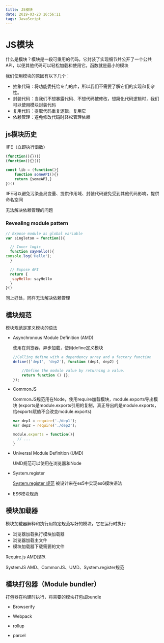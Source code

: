 ```yaml
---
title: JS模块
date: 2019-03-23 16:56:11
tags: JavaScript
---
```


# JS模块

什么是模块？模块是一段可重用的代码，它封装了实现细节并公开了一个公共API，以便其他代码可以轻松加载和使用它。函数就是最小的模块

我们使用模块的原因有以下几个：

- 抽象代码：将功能委托给专门的库，所以我们不需要了解它们的实现和复杂性。
- 封装代码：当我们不想暴露代码、不想代码被修改，想简化代码逻辑时，我们可以使用模块封装代码
- 复用代码：提取代码重复逻辑，复用它
- 依赖管理：避免修改代码时轻松管理依赖

## js模块历史

IIFE（立即执行函数）

```js
(function(){})()
(function(){}())

const lib = (function(){
    function someAPI(){}
    return {someAPI,}
})()
```



IIFE可以避免污染全局变量、提供作用域、封装代码避免受到其他代码影响，提供命名空间

无法解决依赖管理的问题

### Revealing module pattern

```js
// Expose module as global variable
var singleton = function(){

  // Inner logic
  function sayHello(){
console.log('Hello');
  }

  // Expose API
  return {
   sayHello: sayHello
  }
}()
```

同上好处，同样无法解决依赖管理



## 模块规范

模块规范是定义模块的语法

- Asynchronous Module Definition (AMD)

  使用在浏览器，异步加载，使用define定义模块

  ```javascript
  //Calling define with a dependency array and a factory function
  define(['dep1', 'dep2'], function (dep1, dep2) {
  
      //Define the module value by returning a value.
      return function () {};
  });
  ```

- CommonJS

   CommonJS规范用在Node，使用require加载模块，module.exports导出模块 (exports是module.exports引用的复制，真正导出的是module.exports，给exports赋值不会改变module.exports)

  ```js
  var dep1 = require('./dep1');  
  var dep2 = require('./dep2');
  
  module.exports = function(){  
    // ...
  }
  ```

- Universal Module Definition (UMD)

  UMD规范可以使用在浏览器和Node

- System.register

   [System.register 规范](https://github.com/ModuleLoader/es-module-loader/blob/master/docs/system-register.md) 被设计来在es5中实现es6模块语法

- ES6模块规范

## 模块加载器

模块加载器解释和执行用特定规范写好的模块，它在运行时执行

- 浏览器加载执行模块加载器
- 浏览器加载主文件
- 模块加载器下载需要的文件

Require.js  AMD规范

SystemJS  AMD、CommonJS、UMD、System.register规范

## 模块打包器（Module bundler）

打包器在构建时执行，将需要的模块打包成bundle

- Browserify
- Webpack

- rollup
- parcel